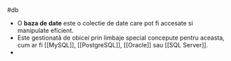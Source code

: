 #db
- O **baza de date**  este o colectie de date care pot fi accesate si manipulate eficient.
 - Este gestionată de obicei prin limbaje special concepute pentru aceasta, cum ar fi [[MySQL]], [[PostgreSQL]], [[Oracle]] sau [[SQL Server]].
 - 